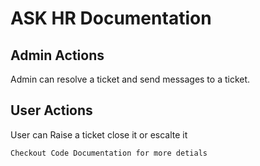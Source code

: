 # ASK HR Documentation

## Admin Actions

Admin can resolve a ticket and send messages to a ticket.

## User Actions

User can Raise a ticket close it or escalte it

`Checkout Code Documentation for more detials`
